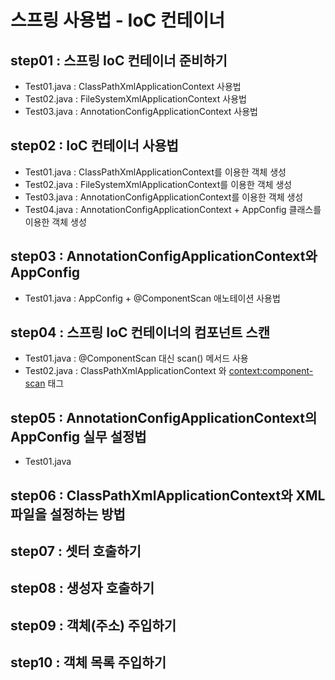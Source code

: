 # 스프링 사용법 - IoC 컨테이너
## step01 : 스프링 IoC 컨테이너 준비하기
- Test01.java : ClassPathXmlApplicationContext 사용법
- Test02.java : FileSystemXmlApplicationContext 사용법
- Test03.java : AnnotationConfigApplicationContext 사용법

## step02 : IoC 컨테이너 사용법
- Test01.java : ClassPathXmlApplicationContext를 이용한 객체 생성
- Test02.java : FileSystemXmlApplicationContext를 이용한 객체 생성
- Test03.java : AnnotationConfigApplicationContext를 이용한 객체 생성
- Test04.java : AnnotationConfigApplicationContext + AppConfig 클래스를 이용한 객체 생성

## step03 : AnnotationConfigApplicationContext와 AppConfig
- Test01.java : AppConfig + @ComponentScan 애노테이션 사용법

## step04 : 스프링 IoC 컨테이너의 컴포넌트 스캔 
- Test01.java : @ComponentScan 대신 scan() 메서드 사용
- Test02.java : ClassPathXmlApplicationContext 와 <context:component-scan> 태그

## step05 : AnnotationConfigApplicationContext의 AppConfig 실무 설정법 
- Test01.java

## step06 : ClassPathXmlApplicationContext와 XML 파일을 설정하는 방법
## step07 : 셋터 호출하기
## step08 : 생성자 호출하기
## step09 : 객체(주소) 주입하기  
## step10 : 객체 목록 주입하기 
   
   
   
   
   
   
   
   
   
   
   
   
